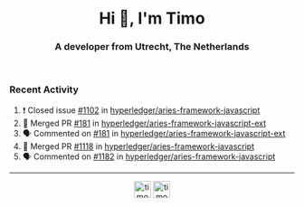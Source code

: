<h1 align="center">Hi 👋, I'm Timo</h1>
<h3 align="center">A developer from Utrecht, The Netherlands</h3>
<br/>
<!-- https://github.com/rahuldkjain/github-profile-readme-generator --!>

<!--  <p align="left"><img src="https://github-readme-stats.vercel.app/api?username=timoglastra&show_icons=true&count_private=true&" alt="timoglastra" /></p> --!>

<!--
Github language stats
<p align="left"><img src="https://github-readme-stats.vercel.app/api/top-langs/?username=timoglastra&layout=compact" alt="timoglastra" /><p>
-->

<!-- Codestats language stats -->
<!-- <p align="left"><img src="https://codestats-readme.vercel.app/api/top-langs/?username=timoglastra&layout=compact&language_count=12" alt="timoglastra" /><p>    --!>
  
<h3>Recent Activity</h3>

<!--START_SECTION:activity-->
1. ❗️ Closed issue [#1102](https://github.com/hyperledger/aries-framework-javascript/issues/1102) in [hyperledger/aries-framework-javascript](https://github.com/hyperledger/aries-framework-javascript)
2. 🎉 Merged PR [#181](https://github.com/hyperledger/aries-framework-javascript-ext/pull/181) in [hyperledger/aries-framework-javascript-ext](https://github.com/hyperledger/aries-framework-javascript-ext)
3. 🗣 Commented on [#181](https://github.com/hyperledger/aries-framework-javascript-ext/issues/181) in [hyperledger/aries-framework-javascript-ext](https://github.com/hyperledger/aries-framework-javascript-ext)
4. 🎉 Merged PR [#1118](https://github.com/hyperledger/aries-framework-javascript/pull/1118) in [hyperledger/aries-framework-javascript](https://github.com/hyperledger/aries-framework-javascript)
5. 🗣 Commented on [#1182](https://github.com/hyperledger/aries-framework-javascript/issues/1182) in [hyperledger/aries-framework-javascript](https://github.com/hyperledger/aries-framework-javascript)
<!--END_SECTION:activity-->

---

<p align="center">
<a href="https://twitter.com/timoglastra" target="blank"><img align="center" src="https://cdn.jsdelivr.net/npm/simple-icons@3.0.1/icons/twitter.svg" alt="timoglastra" height="30" width="30" /></a>
<a href="https://linkedin.com/in/timoglastra" target="blank"><img align="center" src="https://cdn.jsdelivr.net/npm/simple-icons@3.0.1/icons/linkedin.svg" alt="timoglastra" height="30" width="30" /></a>
</p>




